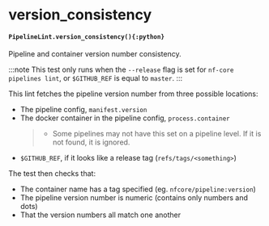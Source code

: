 # version_consistency

#### `PipelineLint.version_consistency(){:python}`

Pipeline and container version number consistency.

:::note
This test only runs when the `--release` flag is set for `nf-core pipelines lint`,
or `$GITHUB_REF` is equal to `master`.
:::

This lint fetches the pipeline version number from three possible locations:

- The pipeline config, `manifest.version`
- The docker container in the pipeline config, `process.container`
  > - Some pipelines may not have this set on a pipeline level. If it is not found, it is ignored.
- `$GITHUB_REF`, if it looks like a release tag (`refs/tags/<something>`)

The test then checks that:

- The container name has a tag specified (eg. `nfcore/pipeline:version`)
- The pipeline version number is numeric (contains only numbers and dots)
- That the version numbers all match one another
